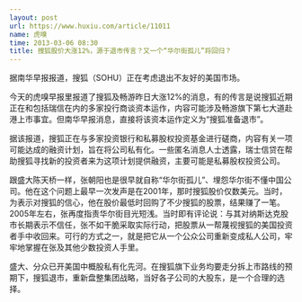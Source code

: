 ```yaml
---
layout: post
url: https://www.huxiu.com/article/11011
name: 虎嗅
time: 2013-03-06 08:30
title: 搜狐股价大涨12%，源于退市传言？又一个“华尔街孤儿”将回归？
---
```

据南华早报报道，搜狐（SOHU）正在考虑退出不友好的美国市场。

今天的虎嗅早报里报道了搜狐及畅游昨日大涨12%的消息，有的传言是说搜狐近期正在和包括瑞信在内的多家投行商谈资本运作，内容可能涉及畅游旗下第七大道赴港上市事宜。但南华早报消息，直接将该资本运作定义为“搜狐准备退市”。

据该报道，搜狐正在与多家投资银行和私募股权投资基金进行磋商，内容有关一项可能达成的融资计划，旨在将公司私有化。一些匿名消息人士透露，瑞士信贷在帮助搜狐寻找新的投资者来为这项计划提供融资，主要可能是私募股权投资公司。

跟盛大陈天桥一样，张朝阳也是很早就自称“华尔街孤儿”、埋怨华尔街不懂中国公司。他在这个问题上最早一次发声是在2001年，那时搜狐股价仅数美元。当时，为表示对搜狐的信心，他在股价最低时回购了不少搜狐的股票，结果赚了一笔。2005年左右，张再度指责华尔街目光短浅。当时即有评论说：与其对纳斯达克股市长期表示不信任，张不如干脆采取实际行动，把股票从一帮蔑视搜狐的美国投资者手中收回来。可行的方式之一，就是把它从一个公众公司重新变成私人公司，牢牢地掌握在张及其他少数投资人手里。

盛大、分众已开美国中概股私有化先河。在搜狐旗下业务均要走分拆上市路线的预期下，搜狐退市，重新盘整集团战略，当好各子公司的大股东，是一个合理的选择。


